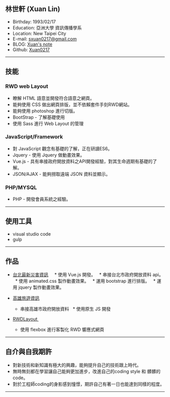 ## 林世軒 (Xuan Lin)

* Birthday: 1993/02/17
* Education: 亞洲大學 資訊傳播學系
* Location: New Taipei City
* E-mail: sxuan0217@gmail.com
* BLOG: <a href="https://sxuan0217.github.io/aPersonalBlog/" target="_blank">Xuan's note</a>
* Github: <a href="https://github.com/sxuan0217" target="_blank">Xuan0217</a>

<hr>

## 技能

### RWD web Layout

* 瞭解 HTML 語意並開發符合語意之網頁。
* 能夠使用 CSS 做出網頁排版，並不依賴套件手刻RWD網站。
* 能夠使用 photoshop 進行切版。
* BootStrap - 了解基礎使用
* 使用 Sass 進行 Web Layout 的管理

### JavaScript/Framework

* 對 JavaScript 觀念有基礎的了解，正在研讀ES6。
* Jquery - 使用 Jquery 做動畫效果。
* Vue.js - 具有串接政府開放資料之API開發經驗，對其生命週期有基礎的了解。
* JSON/AJAX - 能夠撈取遠端 JSON 資料並顯示。

### PHP/MYSQL

* PHP - 開發會員系統之經驗。

<hr>

## 使用工具

* visual studio code
* gulp

<hr>

## 作品

* <a href="https://sxuan0217.github.io/TaipeiDisasterData/" target="_blank">台北最新災害資訊</a> 		   
   * 使用 Vue.js 開發。
   * 串接台北市政府開放資料 api。
   * 使用 animated.css 製作動畫效果。
   * 運用 bootstrap 進行排版。
   * 運用 jquery 製作動畫效果。
 
* <a href="https://sxuan0217.github.io/KaohsiungTravel0710/" target="_blank">高雄旅遊資訊</a> 		   
   * 串接高雄市政府開放資料
   * 使用原生 JS 開發
   
* <a href="https://sxuan0217.github.io/rwdlayout/public/index.html" target="_blank"> RWDLayout </a> 
   * 使用 flexbox 進行客製化 RWD 響應式網頁

<hr>

## 自介與自我期許

* 對新技術和新知識有極大的興趣，能夠提升自己的技術跟上時代。
* 無時無刻都在學習讓自己能夠更加進步，改進自己的coding style 和 髒髒的code。
* 對於工程師coding的身影感到憧憬，期許自己有著一日也能達到同樣的程度。


<hr>

